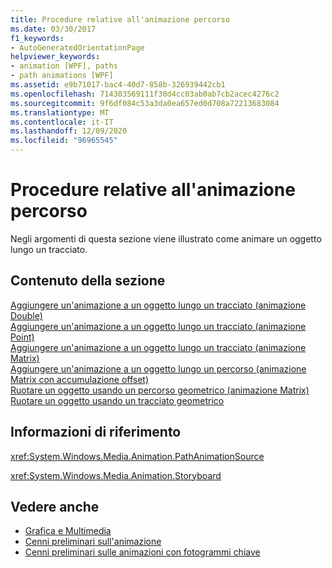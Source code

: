 ```yaml
---
title: Procedure relative all'animazione percorso
ms.date: 03/30/2017
f1_keywords:
- AutoGeneratedOrientationPage
helpviewer_keywords:
- animation [WPF], paths
- path animations [WPF]
ms.assetid: e9b71017-bac4-40d7-858b-326939442cb1
ms.openlocfilehash: 714303569111f30d4cc03ab0ab7cb2acec4276c2
ms.sourcegitcommit: 9f6df084c53a3da0ea657ed0d708a72213683084
ms.translationtype: MT
ms.contentlocale: it-IT
ms.lasthandoff: 12/09/2020
ms.locfileid: "96965545"
---
```

# <a name="path-animation-how-to-topics"></a>Procedure relative all'animazione percorso
Negli argomenti di questa sezione viene illustrato come animare un oggetto lungo un tracciato.  
  
## <a name="in-this-section"></a>Contenuto della sezione  
 [Aggiungere un'animazione a un oggetto lungo un tracciato (animazione Double)](how-to-animate-an-object-along-a-path-double-animation.md)  
 [Aggiungere un'animazione a un oggetto lungo un tracciato (animazione Point)](how-to-animate-an-object-along-a-path-point-animation.md)  
 [Aggiungere un'animazione a un oggetto lungo un tracciato (animazione Matrix)](how-to-animate-an-object-along-a-path-matrix-animation.md)  
 [Aggiungere un'animazione a un oggetto lungo un percorso (animazione Matrix con accumulazione offset)](animate-an-object-along-a-path-matrix-animation-with-offset.md)  
 [Ruotare un oggetto usando un percorso geometrico (animazione Matrix)](how-to-rotate-an-object-by-using-a-geometric-path-matrix-animation.md)  
 [Ruotare un oggetto usando un tracciato geometrico](how-to-rotate-an-object-by-using-a-geometric-path.md)  
  
## <a name="reference"></a>Informazioni di riferimento  
 <xref:System.Windows.Media.Animation.PathAnimationSource>  
  
 <xref:System.Windows.Media.Animation.Storyboard>  
  
## <a name="see-also"></a>Vedere anche

- [Grafica e Multimedia](index.md)
- [Cenni preliminari sull'animazione](animation-overview.md)
- [Cenni preliminari sulle animazioni con fotogrammi chiave](key-frame-animations-overview.md)
